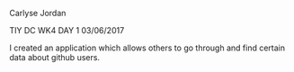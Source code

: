 Carlyse Jordan

TIY DC WK4 DAY 1
03/06/2017

I created an application which allows others to go through and find certain data
about github users.
